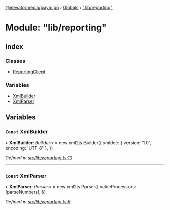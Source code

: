 [@elevatormedia/paymigo](../README.md) › [Globals](../globals.md) › ["lib/reporting"](_lib_reporting_.md)

# Module: "lib/reporting"

## Index

### Classes

-   [ReportingClient](../classes/_lib_reporting_.reportingclient.md)

### Variables

-   [XmlBuilder](_lib_reporting_.md#const-xmlbuilder)
-   [XmlParser](_lib_reporting_.md#const-xmlparser)

## Variables

### `Const` XmlBuilder

• **XmlBuilder**: _Builder‹›_ = new xml2js.Builder({
xmldec: { version: '1.0', encoding: 'UTF-8' },
})

_Defined in [src/lib/reporting.ts:10](https://github.com/ELEVATORmedia/paymigo/blob/02f279b/src/lib/reporting.ts#L10)_

---

### `Const` XmlParser

• **XmlParser**: _Parser‹›_ = new xml2js.Parser({
valueProcessors: [parseNumbers],
})

_Defined in [src/lib/reporting.ts:6](https://github.com/ELEVATORmedia/paymigo/blob/02f279b/src/lib/reporting.ts#L6)_
